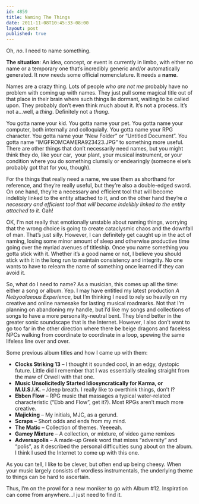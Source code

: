 ```yaml
---
id: 4859
title: Naming The Things
date: 2011-11-08T10:45:33-08:00
layout: post
published: true
---
```

Oh, _no_. I need to name something.

**The situation**: An idea, concept, or event is currently in limbo, with either no name or a temporary one that&#8217;s incredibly generic and/or automatically generated. It now needs some official nomenclature. It needs a **name**.

Names are a crazy thing. Lots of people _who are not me_ probably have no problem with coming up with names. They just pull some magical title out of that place in their brain where such things lie dormant, waiting to be called upon. They probably don&#8217;t even think much about it. It&#8217;s not a process. It&#8217;s not a&#8230;well, a _thing_. Definitely not a _thang_.

You gotta name your kid. You gotta name your pet. You gotta name your computer, both internally and colloquially. You gotta name your RPG character. You gotta name your &#8220;New Folder&#8221; or &#8220;Untitled Document&#8221;. You gotta name &#8220;IMGFROMCAMERA923423.JPG&#8221; to something more useful. There are other things that don&#8217;t necessarily need names, but you might think they do, like your car,  your plant, your musical instrument, or your condition where you do something clumsily or endearingly (someone else&#8217;s probably got that for you, though).

For the things that really need a name, we use them as shorthand for reference, and they&#8217;re really useful, but they&#8217;re also a double-edged sword. On one hand, they&#8217;re a necessary and efficient tool that will become indelibly linked to the entity attached to it, and on the other hand they&#8217;re _a necessary and efficient tool that will become indelibly linked to the entity attached to it_. Gah!

OK, I&#8217;m not really that emotionally unstable about naming things, worrying that the wrong choice is going to create cataclysmic chaos and the downfall of man. That&#8217;s just silly. However, I can definitely get caught up in the act of naming, losing some minor amount of sleep and otherwise productive time going over the myriad avenues of titleship. Once you name something you gotta stick with it. Whether it&#8217;s a good name or not, I believe you should stick with it in the long run to maintain consistency and integrity. No one wants to have to relearn the name of something once learned if they can avoid it.

So, what do I need to name? As a musician, this comes up all the time: either a song or album. Yep. I may have entitled my latest production _A Nebyoolaeous Experience_, but I&#8217;m thinking I need to rely so heavily on my creative and online namesake for lasting musical roadmarks. Not that I&#8217;m planning on abandoning my handle, but I&#8217;d like my songs and collections of songs to have a more personality-neutral bent. They blend better in the greater sonic soundscape that is the Internet. However, I also don&#8217;t want to go too far in the other direction where there be beige dragons and faceless NPCs walking from coordinate to coordinate in a loop, spewing the same lifeless line over and over.

Some previous album titles and how I came up with them:

* **Clocks Striking 13** &#8211; I thought it sounded cool, in an edgy, dystopic future. Little did I remember that I was essentially stealing straight from the maw of Orwell with that one.
* **Music Unsolicitedly Started Idiosyncratically for Karma, or M.U.S.I.K.** &#8211; /deep breath. I really like to overthink things, don&#8217;t I?
* **Ebben Flow** &#8211; RPG music that massages a typical water-related characteristic (&#8220;Ebb and Flow&#8221;, get it?). Most RPGs aren&#8217;t much more creative.
* **Majicking** &#8211; My initials, MJC, as a gerund.
* **Scraps** &#8211; Short odds and ends from my mind.
* **The Matic** &#8211; Collection of themes. Yeeeeah.
* **Gamey Mixture** &#8211; A collection, or mixture, of video game remixes
* **Adversapolis** &#8211; A made-up Greek word that mixes &#8220;adversity&#8221; and &#8220;polis&#8221;, as it described the personal difficulties sung about on the album. I think I used the Internet to come up with this one.

As you can tell, I like to be clever, but often end up being cheesy. When your music largely consists of wordless instrumentals, the underlying theme to things can be hard to ascertain.

Thus, I&#8217;m on the prowl for a new moniker to go with Album #12. Inspiration can come from anywhere&#8230;I just need to find it.
